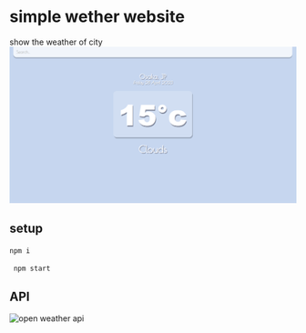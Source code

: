 # simple wether website
show the weather of city
![Screenshot](my-app/screenshot.png)

## setup

```bash
npm i
```


```bash
 npm start
```

## API

![open weather api](https://openweathermap.org/api)
